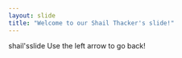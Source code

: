 ```yaml
---
layout: slide
title: "Welcome to our Shail Thacker's slide!"
---
```

shail'sslide
Use the left arrow to go back!
